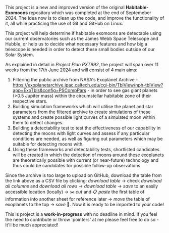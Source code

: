 This project is a new and improved version of the original **Habitable-Exomoons** repository which was completed at the end of Septemeber 2024. The idea now is to clean up the code, and improve the functionality of it, all while practicing the use of Git and GitHub on Linux.

This project will help determine if habitable exomoons are detectable using our current observatories such as the James Webb Space Telescope and Hubble, or help us to decide what necessary features and how big a telescope is needed in order to detect these small bodies outside of our Solar System.

As explained in detail in _Project Plan PXT992_, the project will span over 11 weeks from the 17th June 2024 and will consist of 4 main aims:
1) Filtering the public archive from NASA's Exoplanet Archive - https://exoplanetarchive.ipac.caltech.edu/cgi-bin/TblView/nph-tblView?app=ExoTbls&config=PSCompPars - in order to see gas giant planets (>0.5 Jupiter mass) within the circumstellar habitable zone of their respective stars.
2) Building simulation frameworks which will utilise the planet and star parameters from the filtered archive to create simulations of these systems and create possible light curves of a simulated moon within them to detect changes.
3) Building a detectability test to test the effectiveness of our capability in detecting the moons with light curves and assess if any particular conditions are needed, as well as figuring out parameters which may be suitable for detecting moons with.
4) Using these frameworks and detectability tests, shortlisted candidates will be created in which the detection of moons around these exoplanets are theoretically possible with current (or near-future) technology and thus could be candidates for possible follow-up observations.

Since the archive is too large to upload on GitHub, download the table from the link above as a CSV file by clicking: _download table_ → check _download all columns_ and _download all rows_ → _download table_ → _save_ to an easily accessible location (locally) → ✂️ _cut_ and 📋 _paste_ the first table of information into another sheet for reference later → _move_ the table of exoplanets to the top → _save_ 💾. Now it is ready to be imported to your code!

This is project is a **work-in-progress** with no deadline in mind. If you feel the need to contribute or throw 'pointers' at me please feel free to do so - It'll be much appreciated!
